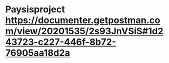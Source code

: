 # Paysisproject https://documenter.getpostman.com/view/20201535/2s93JnVSiS#1d243723-c227-446f-8b72-76905aa18d2a
